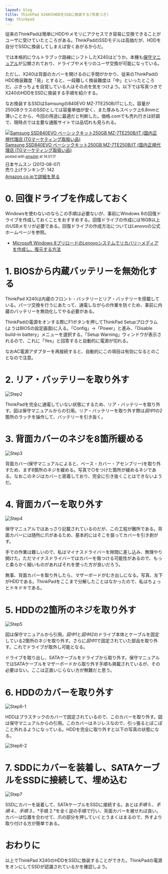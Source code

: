 ```yaml
---
layout: blog
title: ThinkPad X240のHDDをSSDに換装する(写真つき)
tag: thinkpad
---
```




従来のThinkPadは簡単にHDDやメモリにアクセスでき容易に交換できることがユーザに受けていたところがある。ThinkPadのSSDモデルは高価だが、HDDを自分でSSDに換装してしまえば安くあがるからだ。

では本格的にウルトラブック路線にシフトしたX240はどうか。本機も[保守マニュアル](http://download.lenovo.com/jp/mobiles_pdf/sp40a26001_j.pdf)が公開されており、ドライブやメモリのユーザ交換が可能になっている。

ただし、X240は背面のカバーを開けるのに手間がかかり、従来のThinkPadのHDD換装難度「易」とすると、一段難しく換装難度は「中」といったところだ。ぶきっちょを自覚している人はその点を気をつけよう。以下では写真つきでX240のHDDをSSDに換装する手順を紹介する。

なお換装するSSDはSamsungの840EVO MZ-7TE250B/ITにした。容量が250GBクラスのSSDとしては容量単価が安く、また厚みもスペック上6.8mmと薄いことから、今回の用途に最適だと判断した。価格.comでも売れ行きは好調で、現時点では主要な通販サイトでは品切れも見られる。

<div class="amazlet-box" style="margin-bottom:0px;"><div class="amazlet-image" style="float:left;margin:0px 12px 1px 0px;"><a href="http://www.amazon.co.jp/exec/obidos/ASIN/B00E5YOPZI/xmisao-22/ref=nosim/" name="amazletlink" target="_blank"><img src="http://ecx.images-amazon.com/images/I/413Vg%2BfvzoL._SL160_.jpg" alt="Samsung SSD840EVO ベーシックキット250GB MZ-7TE250B/IT (国内正規代理店 ITGマーケティング取扱い品)" style="border: none;" /></a></div><div class="amazlet-info" style="line-height:120%; margin-bottom: 10px"><div class="amazlet-name" style="margin-bottom:10px;line-height:120%"><a href="http://www.amazon.co.jp/exec/obidos/ASIN/B00E5YOPZI/xmisao-22/ref=nosim/" name="amazletlink" target="_blank">Samsung SSD840EVO ベーシックキット250GB MZ-7TE250B/IT (国内正規代理店 ITGマーケティング取扱い品)</a><div class="amazlet-powered-date" style="font-size:80%;margin-top:5px;line-height:120%">posted with <a href="http://www.amazlet.com/" title="amazlet" target="_blank">amazlet</a> at 14.01.17</div></div><div class="amazlet-detail">日本サムスン (2013-08-07)<br />売り上げランキング: 142<br /></div><div class="amazlet-sub-info" style="float: left;"><div class="amazlet-link" style="margin-top: 5px"><a href="http://www.amazon.co.jp/exec/obidos/ASIN/B00E5YOPZI/xmisao-22/ref=nosim/" name="amazletlink" target="_blank">Amazon.co.jpで詳細を見る</a></div></div></div><div class="amazlet-footer" style="clear: left"></div></div>

# 0. 回復ドライブを作成しておく

Windowsを使わないのならこの手順は必要ないが、事前にWindows 8の回復ドライブを作成しておくことをおすすめする。回復ドライブの作成には16GB以上のUSBメモリが必要である。回復ドライブの作成方法についてはLenovoの公式ホームページを参照。

- [Microsoft Windows 8プリロードのLenovoシステムでリカバリーメディアを作成し、復元する方法](http://support.lenovo.com/ja_JP/research/hints-or-tips/detail.page?AliasID=SF12-D0247)

# 1. BIOSから内蔵バッテリーを無効化する

ThinkPad X240は内蔵のフロント・バッテリーとリア・バッテリーを搭載している。パーツ交換を行うにあたって、通電しながらの作業を防ぐため、事前に内蔵のバッテリーを無効化してやる必要がある。

ThinkPadの電源をオンする際にF1ボタンを押してThinkPad Setupプログラム(ようはBIOSの設定画面)に入る。「Config」->「Power」と進み、「Disable build-in battery」メニューを選択する。「Setup Warning」ウィンドウが表示されるので、これに「Yes」と回答すると自動的に電源が切れる。

なおAC電源アダプターを再接続すると、自動的にこの項目は有効になるとのことなので注意。

# 2. リア・バッテリーを取り外す

![Step2](/assets/2014_01_17_hdd_to_ssd_00.jpg)

ThinkPadを完全に通電していない状態にするため、リア・バッテリーを取り外す。図は保守マニュアルからの引用。リア・バッテリーを取り外す際は*図中1*の2箇所のラッチを操作して、バッテリーを引き抜く。

# 3. 背面カバーのネジを8箇所緩める

![Step3](/assets/2014_01_17_hdd_to_ssd_01.jpg)

背面カバー(保守マニュアルによると、ベース・カバー・アセンブリー)を取り外すため、まず8箇所のネジを緩める。写真で○をつけた箇所が緩めるネジである。なおこのネジはカバーと密着しており、完全に引き抜くことはできないようだ。

# 4. 背面カバーを取り外す

![Step4](/assets/2014_01_17_hdd_to_ssd_02.jpg)

保守マニュアルではあっさり記載されているのだが、この工程が難所である。背面カバーには随所に爪があるため、基本的にはそこを狙ってカバーを引き剥がす。

手での作業は難しいので、私はマイナスドライバーを隙間に差し込み、無理やり開けた。ただマイナスドライバーではカバーを傷つける可能性があるので、もっと柔らかく細いものがあればそれを使った方が良いだろう。

無事、背面カバーを取り外したら、マザーボードがむき出しになる。写真、左下がHDDである。ThinkPadをここまで分解したことはなかったので、私はちょっとドキドキである。

# 5. HDDの2箇所のネジを取り外す

![Step5](/assets/2014_01_17_hdd_to_ssd_03.jpg)

図は保守マニュアルから引用。*図中1*と*図中l2*のドライブ本体とケーブルを固定している2箇所のネジを取り外す。さらに*図中1*で固定されていた部品を取り外す。これでドライブが取外し可能となる。

ドライブを取り出し、SATAケーブルをドライブから取り外す。保守マニュアルではSATAケーブルをマザーボードから取り外す手順も掲載されているが、その必要はない。ここは正直いじらない方が無難だと思う。

# 6. HDDのカバーを取り外す

![Step6-1](/assets/2014_01_17_hdd_to_ssd_04.jpg)

HDDはプラスチックのカバーで固定されているので、このカバーを取り外す。図は保守マニュアルからの引用。このカバーはネジレスなので、引っ張るとぽこぽこと外れるようになっている。HDDを完全に取り外すと以下の写真の状態になる。

![Step6-2](/assets/2014_01_17_hdd_to_ssd_05.jpg)

# 7. SDDにカバーを装着し、SATAケーブルをSSDに接続して、埋め込む

![Step7](/assets/2014_01_17_hdd_to_ssd_06.jpg)

SSDにカバーを装着して、SATAケーブルをSSDに接続する。あとは*手順 5.*、*手順 4.*、*手順 3.*、*手順 2.*を全く逆の手順で行い、背面カバーを被せれば良い。カバーは位置を合わせて、爪の部分を押していくとうまくはまるので、外すより取り付ける方が簡単である。

# おわりに

以上でThinkPad X240のHDDをSSDに換装することができた。ThinkPadの電源をオンにしてSSDが認識されているかを確認しよう。

